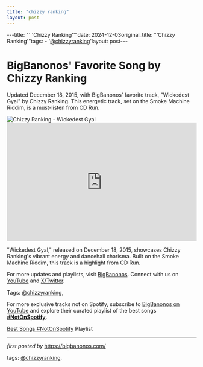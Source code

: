 ```yaml
---
title: "chizzy ranking"
layout: post
---
```

---title: "' 'Chizzy Ranking''"date: 2024-12-03original_title: "'Chizzy Ranking'"tags:  - '[@chizzyranking](/tags/chizzyranking/)'layout: post---<!-- Post Title --><h1 >BigBanonos' Favorite Song by Chizzy Ranking</h1> <!-- Introductory Text --><p >Updated December 18, 2015, with BigBanonos' favorite track, "Wickedest Gyal" by Chizzy Ranking. This energetic track, set on the Smoke Machine Riddim, is a must-listen from CD Run.</p> <!-- Featured Image --><div > <img src="https://is1-ssl.mzstatic.com/image/thumb/Music7/v4/e3/8d/f6/e38df643-1497-33d6-bbf1-1173eb103f83/cover.jpg/486x486bb.png" alt="Chizzy Ranking - Wickedest Gyal" /></div> <!-- YouTube Video Embed --><div > <iframe width="100%" height="315" src="https://www.youtube.com/embed/fx2dLzpvlW4" title="Wickedest Gyal (Smoke Machine Riddim)" frameborder="0" allow="accelerometer; autoplay; clipboard-write; encrypted-media; gyroscope; picture-in-picture; web-share" referrerpolicy="strict-origin-when-cross-origin" allowfullscreen></iframe></div> <!-- Song Information --><div > <p>"Wickedest Gyal," released on December 18, 2015, showcases Chizzy Ranking's vibrant energy and dancehall charisma. Built on the Smoke Machine Riddim, this track is a highlight from CD Run.</p></div> <!-- Footer Links --><div > <p>For more updates and playlists, visit <a href="https://bigbanonos.com/" target="_blank">BigBanonos</a>. Connect with us on <a href="https://www.youtube.com/[@BigBanonos](/tags/BigBanonos/)" target="_blank">YouTube</a> and <a href="https://x.com/bigbanonos" target="_blank">X/Twitter</a>.</p></div> <!-- Tags --><p >Tags: [@chizzyranking](/tags/chizzyranking/),</p><!--Subscribe and Playlist Links--><div>    <p>For more exclusive tracks not on Spotify, subscribe to <a href="https://www.youtube.com/[@BigBanonos](/tags/BigBanonos/)" target="_blank">BigBanonos on YouTube</a> and explore their curated playlist of the best songs <strong>[#NotOnSpotify](/tags/NotOnSpotify/)</strong>.</p>    <p><a href="https://www.youtube.com/playlist?list=PLtuNtuTatqI0kFahUCbtbfenC_ET5O_tr" target="_blank">Best Songs [#NotOnSpotify](/tags/NotOnSpotify/) Playlist<br /></a></p></div><hr /><p><em>first posted by</em> <a href="https://bigbanonos.com/" rel="noopener" target="_new">https://bigbanonos.com/</a></p><p>tags: [@chizzyranking](/tags/chizzyranking/),</p>